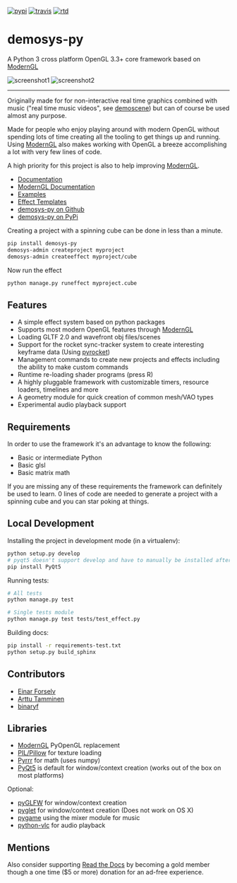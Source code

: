 [![pypi](https://img.shields.io/pypi/v/demosys-py.svg)](https://pypi.python.org/pypi/demosys-py) [![travis](https://travis-ci.org/Contraz/demosys-py.svg?branch=master)](https://travis-ci.org/Contraz/demosys-py) [![rtd](https://readthedocs.org/projects/demosys-py/badge/?version=latest)](http://demosys-py.readthedocs.io/en/latest/?badge=latest)

demosys-py
==========

A Python 3 cross platform OpenGL 3.3+ core framework based on [ModernGL](https://github.com/cprogrammer1994/ModernGL)

![screenshot1](https://camo.githubusercontent.com/32ce052715e574ae4e6fc60384b5070cbc9aaa27/68747470733a2f2f6f626a656374732e7a657474612e696f3a383434332f76312f415554485f30366532646265613565383234363230623230623437303139373332333237372f636f6e7472617a2e6e6f2d7374617469632f6766782f70726f64756374696f6e732f53696d4c696665332e706e67) ![screenshot2](https://camo.githubusercontent.com/653387f2f7f144b29b6fb9c891a17482b089e02d/68747470733a2f2f6f626a656374732e7a657474612e696f3a383434332f76312f415554485f30366532646265613565383234363230623230623437303139373332333237372f636f6e7472617a2e6e6f2d7374617469632f6766782f70726f64756374696f6e732f53696d4c696665322e706e67)

---

Originally made for for non-interactive real time graphics combined with music
("real time music videos", see [demoscene](https://en.wikipedia.org/wiki/Demoscene))
but can of course be used almost any purpose.

Made for people who enjoy playing around with modern OpenGL without spending lots of
time creating all the tooling to get things up and running. Using [ModernGL](https://github.com/cprogrammer1994/ModernGL)
also makes working with OpenGL a breeze accomplishing a lot with very few lines of code.

A high priority for this project is also to help improving [ModernGL](https://github.com/cprogrammer1994/ModernGL).

* [Documentation](http://demosys-py.readthedocs.io/)
* [ModernGL Documentation](https://moderngl.readthedocs.io)
* [Examples](https://github.com/Contraz/demosys-py/tree/master/examples)
* [Effect Templates](https://github.com/Contraz/demosys-py/tree/master/demosys/effect_templates)
* [demosys-py on Github](https://github.com/Contraz/demosys-py)
* [demosys-py on PyPi](https://pypi.python.org/pypi/demosys-py)

Creating a project with a spinning cube can be done in less than a minute.

```bash
pip install demosys-py
demosys-admin createproject myproject
demosys-admin createeffect myproject/cube
```

Now run the effect

```bash
python manage.py runeffect myproject.cube
```

Features
--------

* A simple effect system based on python packages
* Supports most modern OpenGL features through [ModernGL](https://github.com/cprogrammer1994/ModernGL)
* Loading GLTF 2.0 and wavefront obj files/scenes
* Support for the rocket sync-tracker system to create interesting keyframe data (Using [pyrocket](https://github.com/Contraz/pyrocket))
* Management commands to create new projects and effects including the ability to make custom commands
* Runtime re-loading shader programs (press R)
* A highly pluggable framework with customizable timers, resource loaders, timelines and more
* A geometry module for quick creation of common mesh/VAO types
* Experimental audio playback support

Requirements
------------

In order to use the framework it's an advantage to know the following:

* Basic or intermediate Python
* Basic glsl
* Basic matrix math

If you are missing any of these requirements the framework can definitely be used to learn. 0 lines of code are needed to generate a project with a spinning cube and you can star poking at things.

Local Development
-----------------

Installing the project in development mode (in a virtualenv):

```bash
python setup.py develop
# pyqt5 doesn't support develop and have to manually be installed after
pip install PyQt5
```

Running tests:

```bash
# All tests
python manage.py test

# Single tests module
python manage.py test tests/test_effect.py
```

Building docs:

```bash
pip install -r requirements-test.txt
python setup.py build_sphinx
```

Contributors
------------

* [Einar Forselv](https://github.com/einarf)
* [Arttu Tamminen](https://github.com/helgrima)
* [binaryf](https://github.com/binaryf)

Libraries
---------

* [ModernGL](https://github.com/cprogrammer1994/ModernGL) PyOpenGL replacement
* [PIL/Pillow](https://github.com/python-pillow/Pillow) for texture loading
* [Pyrrr](https://github.com/adamlwgriffiths/Pyrr) for math (uses numpy)
* [PyQt5](https://pypi.org/project/PyQt5/) is default for window/context creation (works out of the box on most platforms)

Optional:

* [pyGLFW](https://github.com/FlorianRhiem/pyGLFW) for window/context creation
* [pyglet](https://bitbucket.org/pyglet/pyglet/wiki/Home) for window/context creation (Does not work on OS X)
* [pygame](https://www.pygame.org) using the mixer module for music
* [python-vlc](https://github.com/oaubert/python-vlc) for audio playback

Mentions
--------

Also consider supporting [Read the Docs](https://readthedocs.org/sustainability/) by becoming a gold member
though a one time ($5 or more) donation for an ad-free experience.
